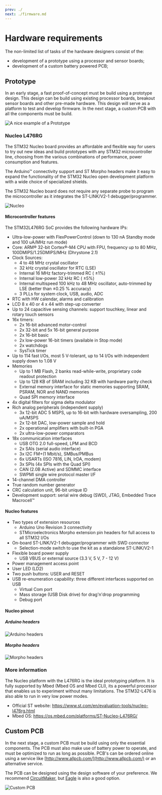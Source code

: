 ```yaml
---
prev: ./
next: ./firmware.md
---
```


# Hardware requirements

The non-limited list of tasks of the hardware designers consist of the:

* development of a prototype using a processor and sensor boards;
* development of a custom battery powered PCB;

## Prototype

In an early stage, a fast proof-of-concept must be build using a prototype design. This design can be build using existing processor boards, breakout sensor boards and other pre-made hardware. This design will serve as a platform to test and develop firmware. In the next stage, a custom PCB with all the components must be build.

![A nice example of a Prototype](./img/prototype.jpg)

### Nucleo L476RG

The STM32 Nucleo board provides an affordable and flexible way for users to try out new ideas and build prototypes with any STM32 microcontroller line, choosing from the various combinations of performance, power consumption and features.

The Arduino™ connectivity support and ST Morpho headers make it easy to expand the functionality of the STM32 Nucleo open development platform with a wide choice of specialized shields.

The STM32 Nucleo board does not require any separate probe to program the microcontroller as it integrates the ST-LINK/V2-1 debugger/programmer.

![Nucleo](./img/en.nucleo-Lx.jpg)

#### Microcontroller features

The STM32L476RG SoC provides the following hardware IPs:

* Ultra-low-power with FlexPowerControl (down to 130 nA Standby mode and 100 uA/MHz run mode)
* Core: ARM® 32-bit Cortex®-M4 CPU with FPU, frequency up to 80 MHz, 100DMIPS/1.25DMIPS/MHz (Dhrystone 2.1)
* Clock Sources:
  * 4 to 48 MHz crystal oscillator
  * 32 kHz crystal oscillator for RTC (LSE)
  * Internal 16 MHz factory-trimmed RC ( ±1%)
  * Internal low-power 32 kHz RC ( ±5%)
  * Internal multispeed 100 kHz to 48 MHz oscillator, auto-trimmed by LSE (better than ±0.25 % accuracy)
  * 3 PLLs for system clock, USB, audio, ADC
* RTC with HW calendar, alarms and calibration
* LCD 8 x 40 or 4 x 44 with step-up converter
* Up to 24 capacitive sensing channels: support touchkey, linear and rotary touch sensors
* 16x timers:
  * 2x 16-bit advanced motor-control
  * 2x 32-bit and 5x 16-bit general purpose
  * 2x 16-bit basic
  * 2x low-power 16-bit timers (available in Stop mode)
  * 2x watchdogs
  * SysTick timer
* Up to 114 fast I/Os, most 5 V-tolerant, up to 14 I/Os with independent supply down to 1.08 V
* Memories
  * Up to 1 MB Flash, 2 banks read-while-write, proprietary code readout protection
  * Up to 128 KB of SRAM including 32 KB with hardware parity check
  * External memory interface for static memories supporting SRAM, PSRAM, NOR and NAND memories
  * Quad SPI memory interface
* 4x digital filters for sigma delta modulator
* Rich analog peripherals (independent supply)
  * 3x 12-bit ADC 5 MSPS, up to 16-bit with hardware oversampling, 200 uA/MSPS
  * 2x 12-bit DAC, low-power sample and hold
  * 2x operational amplifiers with built-in PGA
  * 2x ultra-low-power comparators
* 18x communication interfaces
  * USB OTG 2.0 full-speed, LPM and BCD
  * 2x SAIs (serial audio interface)
  * 3x I2C FM+(1 Mbit/s), SMBus/PMBus
  * 6x USARTs (ISO 7816, LIN, IrDA, modem)
  * 3x SPIs (4x SPIs with the Quad SPI)
  * CAN (2.0B Active) and SDMMC interface
  * SWPMI single wire protocol master I/F
* 14-channel DMA controller
* True random number generator
* CRC calculation unit, 96-bit unique ID
* Development support: serial wire debug (SWD), JTAG, Embedded Trace Macrocell™

#### Nucleo features

* Two types of extension resources
  * Arduino Uno Revision 3 connectivity
  * STMicroelectronics Morpho extension pin headers for full access to all STM32 I/Os
* On-board ST-LINK/V2-1 debugger/programmer with SWD connector
  * Selection-mode switch to use the kit as a standalone ST-LINK/V2-1
* Flexible board power supply
  * USB VBUS or external source (3.3 V, 5 V, 7 - 12 V)
* Power management access point
* User LED (LD2)
* Two push buttons: USER and RESET
* USB re-enumeration capability: three different interfaces supported on USB
  * Virtual Com port
  * Mass storage (USB Disk drive) for drag'n'drop programming
  * Debug port

#### Nucleo pinout

##### Arduino headers

![Arduino headers](./img/nucleo_l476rg_arduino.png)

##### Morpho headers

![Morpho headers](./img/nucleo_l476rg_morpho.png)

### More information

The Nucleo platform with the L476RG is the ideal prototyping platform. It is fully supported by Mbed (Mbed OS and Mbed CLI), its a powerful processor that enables us to experiment without many limitations. The STM32-L476 is also able to run in very low power modes.

* Official ST website: https://www.st.com/en/evaluation-tools/nucleo-l476rg.html
* Mbed OS: https://os.mbed.com/platforms/ST-Nucleo-L476RG/

## Custom PCB

In the next stage, a custom PCB must be build using only the essential components. The PCB must also make use of battery power to operate, and must be optimized to run as long as possible. PCB's can be ordered online using a service like [http://www.allpcb.com/](http://www.allpcb.com/) or an alternative service.

The PCB can be designed using the design software of your preference. We recommend [CircuitMaker](https://circuitmaker.com/), but [Eagle](https://www.autodesk.com/products/eagle/overview) is also a good option.

![Custom PCB](./img/custom_pcb.png)